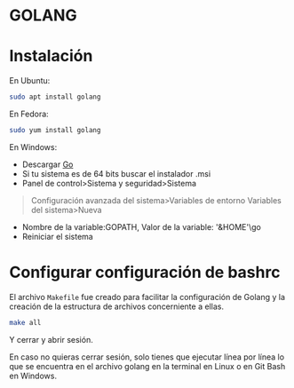 GOLANG
======

# Instalación

En Ubuntu:

```bash
sudo apt install golang
```

En Fedora:

```bash
sudo yum install golang
```

En Windows:

* Descargar [Go](https://golang.org/dl/)
* Si tu sistema es de 64 bits buscar el instalador .msi
* Panel de control>Sistema y seguridad>Sistema
>Configuración avanzada del sistema>Variables de entorno
>Variables del sistema>Nueva
* Nombre de la variable:GOPATH, Valor de la variable: '&HOME'\go
* Reiniciar el sistema


# Configurar configuración de bashrc

El archivo `Makefile` fue creado para facilitar la
configuración de Golang y la creación de la estructura
de archivos concerniente a ellas.

```bash
make all
```

Y cerrar y abrir sesión.

En caso no quieras cerrar sesión, solo tienes que ejecutar
línea por línea lo que se encuentra en el archivo golang
en la terminal en Linux o en Git Bash en Windows.
